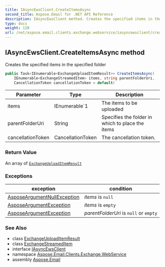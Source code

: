 ```yaml
---
title: IAsyncEwsClient.CreateItemsAsync
second_title: Aspose.Email for .NET API Reference
description: IAsyncEwsClient method. Creates the specified items in the specified folder
type: docs
weight: 120
url: /net/aspose.email.clients.exchange.webservice/iasyncewsclient/createitemsasync/
---
```

## IAsyncEwsClient.CreateItemsAsync method

Creates the specified items in the specified folder

```csharp
public Task<IEnumerable<ExchangeUploadItemResult>> CreateItemsAsync(
    IEnumerable<ExchangeStreamedItem> items, string parentFolderUri, 
    CancellationToken cancellationToken = default)
```

| Parameter | Type | Description |
| --- | --- | --- |
| items | IEnumerable`1 | The items to be uploaded |
| parentFolderUri | String | Specifies the folder in which to place the items |
| cancellationToken | CancellationToken | The cancellation token. |

### Return Value

An array of [`ExchangeUploadItemResult`](../../exchangeuploaditemresult/)

### Exceptions

| exception | condition |
| --- | --- |
| [AsposeArgumentNullException](../../../aspose.email/asposeargumentnullexception/) | *items* is `null` |
| [AsposeArgumentException](../../../aspose.email/asposeargumentexception/) | *items* is `empty` |
| [AsposeArgumentException](../../../aspose.email/asposeargumentexception/) | *parentFolderUri* is `null` or `empty` |

### See Also

* class [ExchangeUploadItemResult](../../exchangeuploaditemresult/)
* class [ExchangeStreamedItem](../../exchangestreameditem/)
* interface [IAsyncEwsClient](../)
* namespace [Aspose.Email.Clients.Exchange.WebService](../../iasyncewsclient/)
* assembly [Aspose.Email](../../../)


